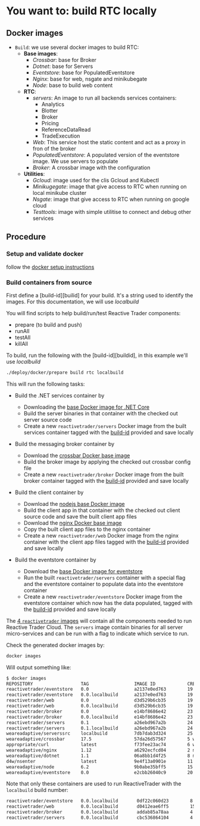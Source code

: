 # You want to: build RTC locally

## Docker images
- `Build`: we use several docker images to build RTC:
    - **Base images**:
        - *Crossbar*: base for Broker
        - *Dotnet*: base for Servers
        - *Eventstore*: base for PopulatedEventstore
        - *Nginx*: base for web, nsgate and minikubegate
        - *Node*: base to build web content
    - **RTC**:
        - *servers*: An image to run all backends services containers:
            - Analytics
            - Blotter
            - Broker
            - Pricing
            - ReferenceDataRead
            - TradeExecution
        - *Web*: This service host the static content and act as a proxy in fron of the broker
        - *PopulatedEventstore*: A populated version of the eventstore image. We use servers to populate
        - *Broker*: A crossbar image with the configuration
    - **Utilities**:
        - *Gcloud*: image used for the clis Gcloud and Kubectl
        - *Minikugegate*: image that give access to RTC when running on local minikube cluster
        - *Nsgate*: image that give access to RTC when running on google cloud
        - *Testtools*: image with simple utilitise to connect and debug other services

## Procedure
### Setup and validate docker
follow the [docker setup instructions][docker-setup]

### Build containers from source
First define a [build-id][builid] for your build. It's a string used to identify the images. For this documentation, we will use *localbuild*

You will find scripts to help build/run/test Reactive Trader components:
- prepare (to build and push)
- runAll
- testAll
- killAll

To build, run the following with the [build-id][buildid], in this example we'll use *localbuild*
```bash
./deploy/docker/prepare build rtc localbuild
```

This will run the following tasks:

- Build the .NET services container by
  - Downloading the [base Docker image for .NET Core][dotnetcore-image]
  - Build the server binaries in that container with the checked out server source code
  - Create a new `reactivetrader/servers` Docker image from the built services container tagged with the [build-id][build-id] provided and save locally

- Build the messaging broker container by
  - Download the [crossbar Docker base image][crossbar-image]
  - Build the broker image by applying the checked out crossbar config file
  - Create a new `reactivetrader/broker` Docker image from the built broker container tagged with the [build-id][build-id] provided and save locally

- Build the client container by
  - Download the [nodejs base Docker image][nodejs-image]
  - Build the client app in that container with the checked out client source code and save the built client app files
  - Download the [nginx Docker base image][nginx-image]
  - Copy the built client app files to the nginx container
  - Create a new `reactivetrader/web` Docker image from the nginx container with the client app files tagged with the [build-id][build-id] provided and save locally

- Build the eventstore container by
  - Download the [base Docker image for eventstore][eventstore-image]
  - Run the built `reactivetrader/servers` container with a special flag and the eventstore container to populate data into the eventstore container
  - Create a new `reactivetrader/eventstore` Docker image from the eventstore container which now has the data populated, tagged with the [build-id][build-id] provided and save locally

The [4 `reactivetrader` images][docker-hub] will contain all the components needed to run Reactive Trader Cloud. The `servers` image contain binaries for all server micro-services and can be run with a flag to indicate which service to run. 


Check the generated docker images by:
```bash
docker images
```
Will output something like:
```bash
$ docker images
REPOSITORY                  TAG                 IMAGE ID            CREATED             SIZE
reactivetrader/eventstore   0.0                 a2137e0ed763        19 minutes ago      562MB
reactivetrader/eventstore   0.0.localbuild      a2137e0ed763        19 minutes ago      562MB
reactivetrader/web          0.0                 d3d529b6cb35        19 minutes ago      139MB
reactivetrader/web          0.0.localbuild      d3d529b6cb35        19 minutes ago      139MB
reactivetrader/broker       0.0                 e14bf8686e42        23 minutes ago      830MB
reactivetrader/broker       0.0.localbuild      e14bf8686e42        23 minutes ago      830MB
reactivetrader/servers      0.1                 a26ebd967a2b        24 minutes ago      2.05GB
reactivetrader/servers      0.1.localbuild      a26ebd967a2b        24 minutes ago      2.05GB
weareadaptive/serverssrc    localbuild          7db7dab3d324        25 minutes ago      1.05GB
weareadaptive/crossbar      17.5                57da26d57567        5 weeks ago         830MB
appropriate/curl            latest              f73fee23ac74        6 weeks ago         5.35MB
weareadaptive/nginx         1.12                a6292ecfcd04        2 months ago        107MB
weareadaptive/dotnet        1.1                 06a8bb1d4f25        8 months ago        1.05GB
d4w/nsenter                 latest              9e4f13a0901e        11 months ago       83.8kB
weareadaptive/node          6.2                 9b0abe35bff5        15 months ago       434MB
weareadaptive/eventstore    0.0                 e2cbb26040c9        20 months ago       294MB
```

Note that only these containers are used to run ReactiveTrader with the `localbuild` build number:
```bash
reactivetrader/eventstore   0.0.localbuild       0df22c060d23        8 seconds ago       562.1 MB
reactivetrader/web          0.0.localbuild       d0412eae6ff5        15 seconds ago      146.5 MB
reactivetrader/broker       0.0.localbuild       addab85a78aa        4 minutes ago       387 MB
reactivetrader/servers      0.0.localbuild       cbc536864104        4 minutes ago       1.913 GB
```

[docker-setup]: ./docker-setup.md
[build-id]: ./build-id.md
[dotnetcore-image]: https://store.docker.com/community/images/weareadaptive/dotnet/
[crossbar-image]: https://store.docker.com/community/images/weareadaptive/crossbar/
[eventstore-image]: https://store.docker.com/community/images/weareadaptive/eventstore/
[nodejs-image]: https://store.docker.com/community/images/weareadaptive/node/
[nginx-image]: https://store.docker.com/community/images/weareadaptive/nginx/
[docker-hub]: https://store.docker.com/profiles/reactivetrader/

